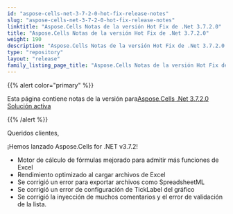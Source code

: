 ```yaml
---
id: "aspose-cells-net-3-7-2-0-hot-fix-release-notes"
slug: "aspose-cells-net-3-7-2-0-hot-fix-release-notes"
linktitle: "Aspose.Cells Notas de la versión Hot Fix de .Net 3.7.2.0"
title: "Aspose.Cells Notas de la versión Hot Fix de .Net 3.7.2.0"
weight: 190
description: "Aspose.Cells Notas de la versión Hot Fix de .Net 3.7.2.0 – the latest updates and fixes."
type: "repository"
layout: "release"
family_listing_page_title: "Aspose.Cells Notas de la versión Hot Fix de .Net 3.7.2.0"
---
```

{{% alert color="primary" %}} 

 Esta página contiene notas de la versión para[Aspose.Cells .Net 3.7.2.0 Solución activa](https://releases.aspose.com/cells/net/new-releases/aspose.cells-.net-3.7.2.0-hot-fix/)

{{% /alert %}} 

 Queridos clientes,

 ¡Hemos lanzado Aspose.Cells for .NET v3.7.2!

- Motor de cálculo de fórmulas mejorado para admitir más funciones de Excel
- Rendimiento optimizado al cargar archivos de Excel
- Se corrigió un error para exportar archivos como SpreadsheetML
- Se corrigió un error de configuración de TickLabel del gráfico
- Se corrigió la inyección de muchos comentarios y el error de validación de la lista.

